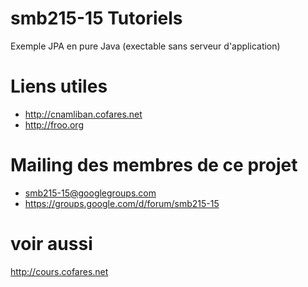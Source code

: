 # smb215-15 Tutoriels
Exemple JPA en pure Java (exectable sans serveur d'application)

# Liens utiles
* http://cnamliban.cofares.net
* http://froo.org

# Mailing des membres de ce projet
* smb215-15@googlegroups.com
* https://groups.google.com/d/forum/smb215-15

# voir aussi
  http://cours.cofares.net


